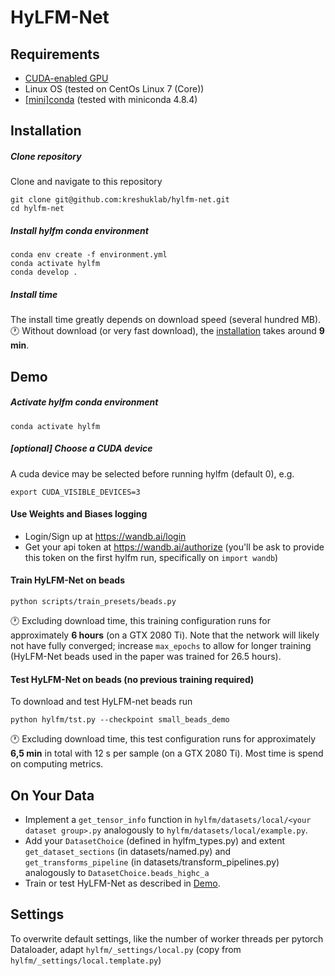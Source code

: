 # HyLFM-Net

## Requirements
- [CUDA-enabled GPU](https://developer.nvidia.com/cuda-gpus#compute)
- Linux OS (tested on CentOs Linux 7 (Core))
- [[mini]conda](https://docs.conda.io/en/latest/miniconda.html#linux-installers) (tested with miniconda 4.8.4)

## Installation
##### Clone repository
Clone and navigate to this repository
```
git clone git@github.com:kreshuklab/hylfm-net.git
cd hylfm-net
```

##### Install hylfm conda environment
```
conda env create -f environment.yml
conda activate hylfm
conda develop .
```

##### Install time
The install time greatly depends on download speed (several hundred MB).<br>
🕐 Without download (or very fast download), the [installation](#install-hylfm-conda-environment) takes around **9 min**.

## Demo
##### Activate hylfm conda environment
```
conda activate hylfm
```

##### [optional] Choose a CUDA device
A cuda device may be selected before running hylfm (default 0), e.g.
```
export CUDA_VISIBLE_DEVICES=3
```

#### Use Weights and Biases logging
- Login/Sign up at https://wandb.ai/login
- Get your api token at https://wandb.ai/authorize (you'll be ask to provide this token on the first hylfm run, specifically on `import wandb`)

#### Train HyLFM-Net on beads
```
python scripts/train_presets/beads.py
```
🕐 Excluding download time, this training configuration runs for approximately **6 hours** (on a GTX 2080 Ti). Note that the network will likely not have fully converged; increase `max_epochs` to allow for longer training (HyLFM-Net beads used in the paper was trained for 26.5 hours).


#### Test HyLFM-Net on beads (no previous training required)
To download and test HyLFM-net beads run
```
python hylfm/tst.py --checkpoint small_beads_demo
```
🕐 Excluding download time, this test configuration runs for approximately **6,5 min** in total with 12 s per sample (on a GTX 2080 Ti). Most time is spend on computing metrics.


## On Your Data
- Implement a `get_tensor_info` function in `hylfm/datasets/local/<your dataset group>.py` analogously to `hylfm/datasets/local/example.py`.
- Add your `DatasetChoice` (defined in hylfm_types.py) and extent `get_dataset_sections` (in datasets/named.py) and `get_transforms_pipeline` (in datasets/transform_pipelines.py) analogously to `DatasetChoice.beads_highc_a`
- Train or test HyLFM-Net as described in [Demo](#demo).


## Settings
To overwrite default settings, like the number of worker threads per pytorch Dataloader, adapt `hylfm/_settings/local.py` (copy from `hylfm/_settings/local.template.py`)

